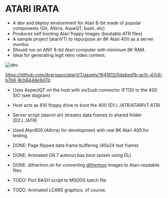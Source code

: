 # ATARI IRATA

- A dev and deploy environment for Atari 8-bit made of popular components (Git, Altirra, AspeQT, bash, etc)
- Produces self booting Atari floppy images (bootable ATR files)
- A sample project (atariVT) to repurpose an 8K Atari 400 as a server monitor.
- Should run on ANY 8-bit Atari computer with minimum 8K RAM.
- Ideal for generating legit retro video content.
  
![dev](https://github.com/dcerisano/atariVT/assets/1641613/68212175-384d-4535-accc-874a3385c240)

https://github.com/dcerisano/atariVT/assets/1641613/5dabed1b-acfc-47c6-b7b9-8cb8448e9d7d

- Uses AspectQT on the host with sio2usb connector (FTDI) to the 400 SIO (see diagram)
- Host acts as 810 floppy drive to boot the 400 (D1:/../ATR/ATARIVT.ATR)
- Server script (atarivt.sh) streams data frames to shared folder (D2:/../ATR)
- Used Atari800 (Altirra) for development with real 8K Atari 400 for testing.

- DONE: Page flipped data frame buffering (40x24 text frame)
- DONE: Animated GR.7 autorun.bas boot splash using DLI
- DONE: dithertron.sh for converting [dithertron](https://8bitworkshop.com/dithertron/#sys=atari8.d&image=seurat.jpg) images to Atari-readable files
- TODO: Port BASH script to MSDOS batch file
- TODO: Animated LCARS graphics, of course.
